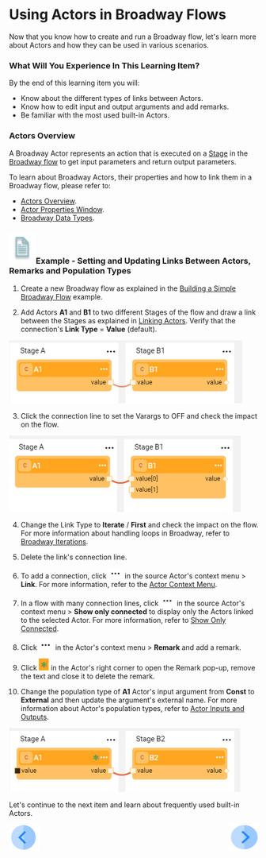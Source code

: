 # Using Actors in Broadway Flows

Now that you know how to create and run a Broadway flow, let's learn more about Actors and how they can be used in various scenarios.

### What Will You Experience In This Learning Item?

By the end of this learning item you will:

- Know about the different types of links between Actors.
- Know how to edit input and output arguments and add remarks.
- Be familiar with the most used built-in Actors.

### Actors Overview

A Broadway Actor represents an action that is executed on a [Stage](/articles/19_Broadway/19_broadway_flow_stages.md) in the [Broadway flow](/articles/19_Broadway/02a_broadway_flow_overview.md) to get input parameters and return output parameters. 

To learn about Broadway Actors, their properties and how to link them in a Broadway flow, please refer to:

* [Actors Overview](/articles/19_Broadway/03_broadway_actor.md).
* [Actor Properties Window](/articles/19_Broadway/03_broadway_actor_window.md).
* [Broadway Data Types](/articles/19_Broadway/05_data_types.md).


### ![](/academy/images/example.png)Example - Setting and Updating Links Between Actors, Remarks and Population Types

1. Create a new Broadway flow as explained in the [Building a Simple Broadway Flow](05_create_broadway_flow.md#example---building-a-simple-broadway-flow) example. 

2. Add Actors **A1** and **B1** to two different Stages of the flow and draw a link between the Stages as explained in [Linking Actors](/articles/19_Broadway/07_broadway_flow_linking_actors.md). Verify that the connection's **Link Type** = **Value** (default). 

![image](images/08_link_type_1.PNG)

3. Click the connection line to set the Varargs to OFF and check the impact on the flow.

![image](images/08_link_type_vararg.PNG)

4. Change the Link Type to **Iterate** / **First** and check the impact on the flow. For more information about handling loops in Broadway, refer to [Broadway Iterations](/articles/19_Broadway/21_iterations.md). 
5. Delete the link's connection line.  
6. To add a connection, click ![image](images/three_dots_icon.png) in the source Actor's context menu > **Link**. For more information, refer to the [Actor Context Menu](/articles/19_Broadway/18_broadway_flow_window.md#actor-context-menu).
7. In a flow with many connection lines, click ![image](images/three_dots_icon.png) in the source Actor's context menu > **Show only connected** to display only the Actors linked to the selected Actor. For more information, refer to [Show Only Connected](/articles/19_Broadway/08_show_only_connected_actors.md).
8. Click ![image](images/three_dots_icon.png) in the Actor's context menu > **Remark** and add a remark.
9. Click ![image](images/green_asterisk.PNG) in the Actor's right corner to open the Remark pop-up, remove the text and close it to delete the remark.

10. Change the population type of **A1** Actor's input argument  from **Const** to **External** and then update the argument's external name. For more information about Actor's population types, refer to [Actor Inputs and Outputs](/articles/19_Broadway/03_broadway_actor_window.md#actors-inputs-and-outputs).

![image](images/08_link_type_external.PNG)

Let's continue to the next item and learn about frequently used built-in Actors.

[![Previous](/articles/images/Previous.png)](07_broadway_flow_add_condition_exercise.md)[<img align="right" width="60" height="54" src="/articles/images/Next.png">](09_frequently_used_actor_types.md)

